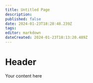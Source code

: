 ```yaml
---
title: Untitled Page
description: 
published: false
date: 2024-01-23T18:28:48.239Z
tags: 
editor: markdown
dateCreated: 2024-01-23T18:13:20.489Z
---
```


# Header
Your content here